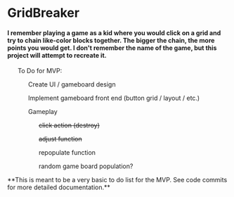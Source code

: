 # GridBreaker
<html>
  <section>
    <h4>I remember playing a game as a kid where you would click on a grid and try to chain like-color blocks together. The bigger the chain, the more points you would get.
    I don't remember the name of the game, but this project will attempt to recreate it.</h2>
  </section>
  <section>
    <ul>To Do for MVP:
      <ul>Create UI / gameboard design</s></ul>
      <ul>Implement gameboard front end (button grid / layout / etc.)</s></ul>
      <ul>Gameplay
        <ul><s>click action (destroy)</s></ul>
        <ul><s>adjust function</s></ul>
        <ul>repopulate function</ul>
        <ul>random game board population?</ul>
  </section>

  <section>
  **This is meant to be a very basic to do list for the MVP. See code commits for more detailed documentation.** 
  </section>
</html>
    
